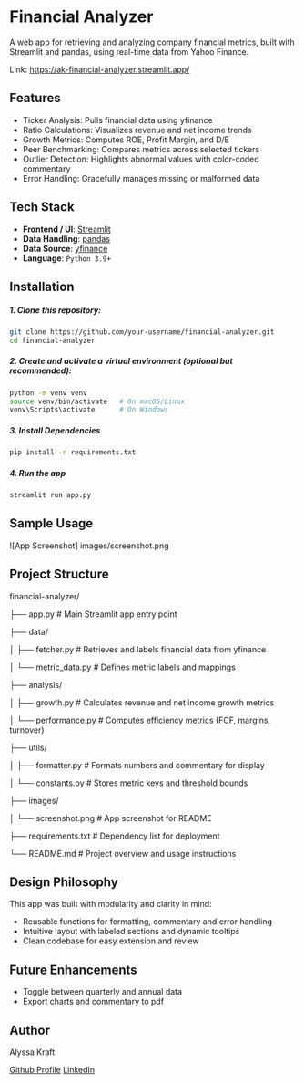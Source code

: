 # Financial Analyzer

A web app for retrieving and analyzing company financial metrics, built with Streamlit and pandas, using real-time data from Yahoo Finance.

Link: https://ak-financial-analyzer.streamlit.app/

## Features

- Ticker Analysis: Pulls financial data using yfinance
- Ratio Calculations: Visualizes revenue and net income trends
- Growth Metrics: Computes ROE, Profit Margin, and D/E
- Peer Benchmarking: Compares metrics across selected tickers
- Outlier Detection: Highlights abnormal values with color-coded commentary
- Error Handling: Gracefully manages missing or malformed data

## Tech Stack

- **Frontend / UI**: [Streamlit](https://streamlit.io/)
- **Data Handling**: [pandas](https://pandas.pydata.org/)
- **Data Source**: [yfinance](https://pypi.org/project/yfinance/)
- **Language**: `Python 3.9+`

## Installation

##### 1. Clone this repository:
   ```bash
   git clone https://github.com/your-username/financial-analyzer.git
   cd financial-analyzer
   ```
##### 2. Create and activate a virtual environment (optional but recommended):
   ```bash
   python -m venv venv
   source venv/bin/activate   # On macOS/Linux
   venv\Scripts\activate      # On Windows
   ```
##### 3. Install Dependencies
   ```bash
   pip install -r requirements.txt
   ```
##### 4. Run the app
   ```bash
   streamlit run app.py
   ```

## Sample Usage

![App Screenshot] images/screenshot.png

## Project Structure

financial-analyzer/ 

├── app.py # Main Streamlit app entry point 

├── data/ 

│     ├── fetcher.py          # Retrieves and labels financial data from yfinance 

│     └── metric_data.py      # Defines metric labels and mappings 

├── analysis/ 

│     ├── growth.py           # Calculates revenue and net income growth metrics 

│     └── performance.py      # Computes efficiency metrics (FCF, margins, turnover) 

├── utils/ 

│     ├── formatter.py        # Formats numbers and commentary for display 

│     └── constants.py        # Stores metric keys and threshold bounds 

├── images/ 

│     └── screenshot.png      # App screenshot for README 

├── requirements.txt          # Dependency list for deployment 

└── README.md                 # Project overview and usage instructions

## Design Philosophy

This app was built with modularity and clarity in mind:

- Reusable functions for formatting, commentary and error handling
- Intuitive layout with labeled sections and dynamic tooltips
- Clean codebase for easy extension and review

## Future Enhancements

- Toggle between quarterly and annual data
- Export charts and commentary to pdf

## Author

Alyssa Kraft

[Github Profile](https://github.com/alyssakraft) [LinkedIn](www.linkedin.com/in/alyssa-g-kraft)
